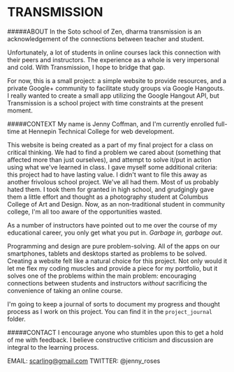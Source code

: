 
# TRANSMISSION

#####ABOUT
In the Soto school of Zen, dharma transmission is an acknowledgement of the connections between teacher and student.

Unfortunately, a lot of students in online courses lack this connection with their peers and instructors. The experience as a whole is very impersonal and cold. With Transmission, I hope to bridge that gap.

For now, this is a small project: a simple website to provide resources, and a private Google+ community to facilitate study groups via Google Hangouts. I really wanted to create a small app utilizing the Google Hangout API, but Transmission is a school project with time constraints at the present moment.

#####CONTEXT
My name is Jenny Coffman, and I'm currently enrolled full-time at Hennepin Technical College for web development.

This website is being created as a part of my final project for a class on critical thinking. We had to find a problem we cared about (something that affected more than just ourselves), and attempt to solve it/put in action using what we've learned in class. I gave myself some additional criteria: this project had to have lasting value. I didn't want to file this away as another frivolous school project. We've all had them. Most of us probably hated them. I took them for granted in high school, and grudgingly gave them a little effort and thought as a photography student at Columbus College of Art and Design. Now, as an non-traditional student in community college, I'm all too aware of the opportunities wasted.

As a number of instructors have pointed out to me over the course of my educational career, you only get what you put in. *Garbage in, garbage out*. 

Programming and design are pure problem-solving. All of the apps on our smartphones, tablets and desktops started as problems to be solved.  Creating a website felt like a natural choice for this project. Not only would it let me flex my coding muscles and provide a piece for my portfolio, but it solves one of the problems within the main problem: encouraging connections between students and instructors *without* sacrificing the convenience of taking an online course. 

I'm going to keep a journal of sorts to document my progress and thought process as I work on this project. You can find it in the `project_journal` folder.

#####CONTACT
I encourage anyone who stumbles upon this to get a hold of me with feedback. I believe constructive criticism and discussion are integral to the learning process.

EMAIL: scarling@gmail.com
TWITTER: @jenny_roses